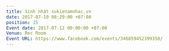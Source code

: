 ```yaml
---
title: Sinh nhật sukienamnhac.vn
date: 2017-07-10 08:29:00 +07:00
position: 15
Event date: 2017-07-12 00:00:00 +07:00
Venue: Rec Room
Event URL: https://www.facebook.com/events/346859452399358/
---
```


